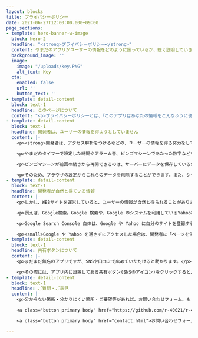 ```yaml
---
layout: blocks
title: プライバシーポリシー
date: 2021-06-27T12:00:00.000+09:00
page_sections:
- template: hero-banner-w-image
  block: hero-2
  headline: "<strong>プライバシーポリシー</strong>"
  content: やまだのアプリがユーザーの情報をどのように扱っているか、緩く説明していきます。<br><br>最終更新：2021/6/27<br>公開：2021/3/27
  background_image: ''
  image:
    image: "/uploads/key.PNG"
    alt_text: Key
  cta:
    enabled: false
    url: ''
    button_text: ''
- template: detail-content
  block: text-1
  headline: このページについて
  content: "<p>プライバシーポリシーとは、「このアプリはあなたの情報をこんなふうに使いますよ」という、開発者と利用者の間での約束です。このページでは、私とあなたの約束を緩く書いていきます。</p>"
- template: detail-content
  block: text-1
  headline: 開発者は、ユーザーの情報を得ようとしていません
  content: |-
    <p><strong>開発者は、アクセス解析をつけるなどの、ユーザーの情報を得る努力をしていません。</strong></p>

    <p>やまだのタイマーで設定した時間やアラーム音、ビンゴマシーンであたった数字などを、開発者が知ることは不可能な仕組みになっています。</p>

    <p>ビンゴマシーンが前回の続きから再開できるのは、サーバーにデータを保存しているからではありません。アプリが使うデータは、すべて端末の中に保存しています。<br><small>具体的には、「Local Storage」という仕組みを利用しています。</p>

    <p>そのため、ブラウザの設定からこれらのデータを削除することができます。また、シークレットモードなどでは、ブラウザを終了するとこれらのデータが削除されます。</p>
- template: detail-content
  block: text-1
  headline: 開発者が自然と得ている情報
  content: |-
    <p>しかし、WEBサイトを運営していると、ユーザーの情報が自然と得られることがあります。</p>

    <p>例えば、Google検索。Google 検索や、Google のシステムを利用しているYahoo検索を利用している場合、検索結果の一覧に何回WEBサイトが表示されたか、何回そのWEBサイトが開かれたか、などの情報が「Google Search Console」というサービスを通じて、サイト所有者に提供されます。</p>

    <p>Google Search Console 自体は、Google や Yahoo に自分のサイトを登録する上で必要なのですが、上記のような情報を得ることもできるようになっています。</p>

    <p><small>Google や Yahoo を通さずにアクセスした場合は、開発者に「ページを何回開いたか」などの情報は提供されません。</small></p>
- template: detail-content
  block: text-1
  headline: 共有ボタンについて
  content: |-
    <p>まだまだ無名のアプリですが、SNSや口コミで広めていただけると助かります。</p>

    <p>その際には、アプリ内に設置してある共有ボタン(SNSのアイコン)をクリックすると、簡単に発信ができるようになっていますので、ぜひご利用ください。</p>
- template: detail-content
  block: text-1
  headline: ご質問・ご意見
  content: |-
    <p>分からない箇所・分かりにくい箇所・ご要望等があれば、お問い合わせフォーム、もしくはGitHub Issuesにお気軽にお書きください。また、このプライバシーポリシーは予告なく変更される場合があります。</p>

    <a class="button primary body" href="https://github.com/r-40021/r-40021.github.io/issues" target="_blank">GitHub Issues</a>

    <a class="button primary body" href="contact.html">お問い合わせフォーム</a>

---
```

